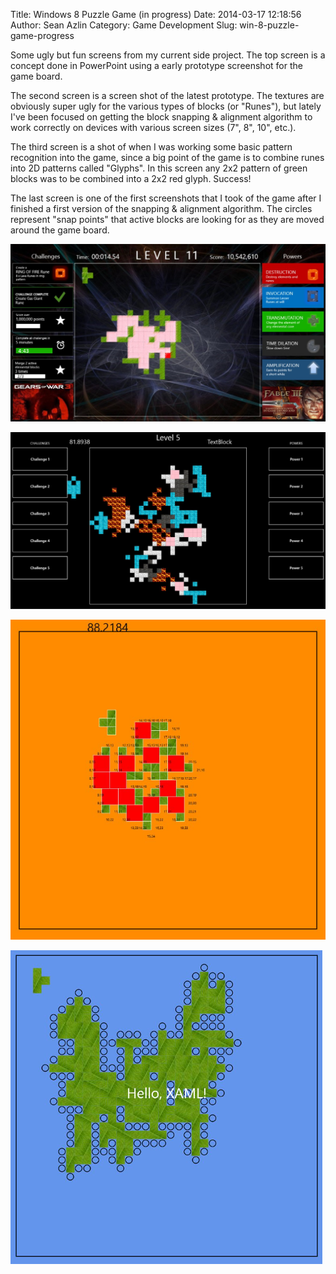 Title: Windows 8 Puzzle Game (in progress)
Date: 2014-03-17 12:18:56
Author: Sean Azlin
Category: Game Development
Slug: win-8-puzzle-game-progress

Some ugly but fun screens from my current side project. The top screen
is a concept done in PowerPoint using a early prototype screenshot for
the game board.

The second screen is a screen shot of the latest prototype. The textures
are obviously super ugly for the various types of blocks (or "Runes"),
but lately I've been focused on getting the block snapping & alignment
algorithm to work correctly on devices with various screen sizes (7",
8", 10", etc.).

The third screen is a shot of when I was working some basic pattern
recognition into the game, since a big point of the game is to combine
runes into 2D patterns called "Glyphs". In this screen any 2x2 pattern
of green blocks was to be combined into a 2x2 red glyph. Success!

The last screen is one of the first screenshots that I took of the game
after I finished a first version of the snapping & alignment algorithm.
The circles represent "snap points" that active blocks are looking for
as they are moved around the game board.

![PPT Concept Image](images/elem-game1.png)

![Latest Prototype Screen](images/elem-game2.png)

![Pattern Recognition Debug Screen](images/elem-game3.png)

![First Game Screen](images/elem-game4.png)

